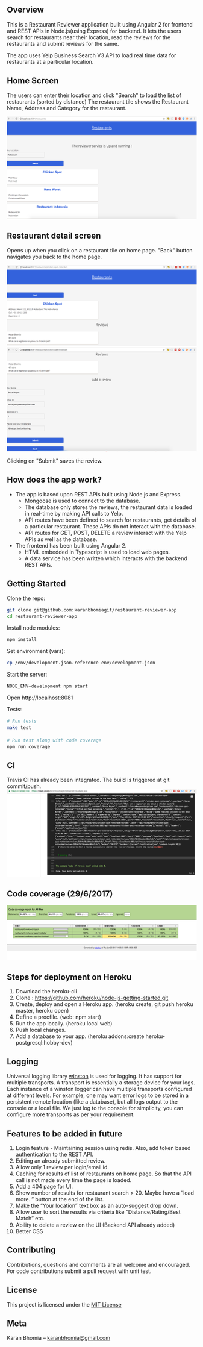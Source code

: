## Overview

This is a Restaurant Reviewer application built using Angular 2 for frontend and REST APIs in Node.js(using Express) for backend.
It lets the users search for restaurants near their location, read the reviews for the restaurants and submit reviews for the same.

The app uses Yelp Business Search V3 API to load real time data for restaurants at a particular location.

## Home Screen
The users can enter their location and click "Search" to load the list of restaurants (sorted by distance)
The restaurant tile shows the Restaurant Name, Address and Category for the restaurant.

![Home screen](/static/images/home.png?raw=true)

## Restaurant detail screen
Opens up when you click on a restaurant tile on home page.
"Back" button navigates you back to the home page.

![Restaurant detail](/static/images/restaurant.png?raw=true)
![Restaurant reviews](/static/images/restaurant-2.png?raw=true)

Clicking on "Submit" saves the review.


## How does the app work?

* The app is based upon REST APIs built using Node.js and Express.
  * Mongoose is used to connect to the database.
  * The database only stores the reviews, the restaurant data is loaded in real-time by making API calls to Yelp.
  * API routes have been defined to search for restaurants, get details of a particular restaurant. These APIs do not interact with the database.
  * API routes for GET, POST, DELETE a review interact with the Yelp APIs as well as the database.
* The frontend has been built using Angular 2.
  * HTML embedded in Typescript is used to load web pages.
  * A data service has been written which interacts with the backend REST APIs.

## Getting Started

Clone the repo:
```sh
git clone git@github.com:karanbhomiagit/restaurant-reviewer-app
cd restaurant-reviewer-app
```

Install node modules:
```js
npm install
```

Set environment (vars):
```sh
cp /env/development.json.reference env/development.json
```

Start the server:
```js
NODE_ENV=development npm start
```

Open http://localhost:8081


Tests:
```sh
# Run tests
make test

# Run test along with code coverage
npm run coverage
```

## CI

Travis CI has already been integrated. The build is triggered at git commit/push.
![CI](/static/images/travis.png?raw=true)

## Code coverage (29/6/2017)

![Code Coverage](/static/images/codeCoverage.png?raw=true)

## Steps for deployment on Heroku

1. Download the heroku-cli
2. Clone : https://github.com/heroku/node-js-getting-started.git
3. Create, deploy and open a Heroku app. (heroku create, git push heroku master, heroku open)
4. Define a procfile. (web: npm start)
5. Run the app locally. (heroku local web)
6. Push local changes.
7. Add a database to your app. (heroku addons:create heroku-postgresql:hobby-dev)

## Logging

Universal logging library [winston](https://www.npmjs.com/package/winston) is used for logging. It has support for multiple transports.  A transport is essentially a storage device for your logs. Each instance of a winston logger can have multiple transports configured at different levels. For example, one may want error logs to be stored in a persistent remote location (like a database), but all logs output to the console or a local file. We just log to the console for simplicity, you can configure more transports as per your requirement.

## Features to be added in future

1. Login feature - Maintaining session using redis. Also, add token based authentication to the REST API.
2. Editing an already submitted review.
3. Allow only 1 review per login/email id.
4. Caching for results of list of restaurants on home page. So that the API call is not made every time the page is loaded.
5. Add a 404 page for UI.
6. Show number of results for restaurant search > 20. Maybe have a “load more..” button at the end of the list.
7. Make the “Your location” text box as an auto-suggest drop down.
8. Allow user to sort the results via criteria like “Distance/Rating/Best Match” etc.
9. Ability to delete a review on the UI (Backend API already added)
10. Better CSS

## Contributing

Contributions, questions and comments are all welcome and encouraged. For code contributions submit a pull request with unit test.

## License

This project is licensed under the [MIT License](https://github.com/karanbhomiagit/restaurant-reviewer-app/blob/master/LICENSE)

## Meta

Karan Bhomia – karanbhomia@gmail.com
